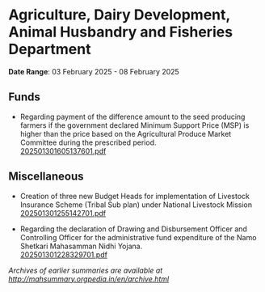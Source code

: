 # Agriculture, Dairy Development, Animal Husbandry and Fisheries Department

**Date Range**: 03 February 2025 - 08 February 2025


## Funds
- Regarding payment of the difference amount to the seed producing farmers if the government declared Minimum Support Price (MSP) is higher than the price based on the Agricultural Produce Market Committee during the prescribed period.\
  [202501301605137601.pdf](https://gr.maharashtra.gov.in/Site/Upload/Government%20Resolutions/English/202501301605137601.pdf)

## Miscellaneous
- Creation of three new Budget Heads for implementation of Livestock Insurance Scheme (Tribal Sub plan) under National Livestock Mission\
  [202501301255142701.pdf](https://gr.maharashtra.gov.in/Site/Upload/Government%20Resolutions/English/202501301255142701.pdf)

- Regarding the declaration of Drawing and Disbursement Officer and Controlling Officer for the administrative fund expenditure of the Namo Shetkari Mahasamman Nidhi Yojana.\
  [202501301228329701.pdf](https://gr.maharashtra.gov.in/Site/Upload/Government%20Resolutions/English/202501301228329701.pdf)


*Archives of earlier summaries are available at http://mahsummary.orgpedia.in/en/archive.html*